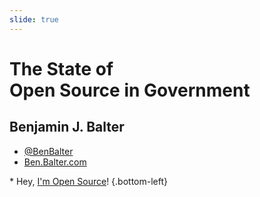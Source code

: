 ```yaml
---
slide: true
---
```


# The State of <br />Open Source in Government

## Benjamin J. Balter

* [@BenBalter](http://twitter.com/BenBalter)
* [Ben.Balter.com](http://ben.balter.com)

\* Hey, [I'm Open Source](https://github.com/benbalter/state-of-open-source-in-government)!
{.bottom-left}